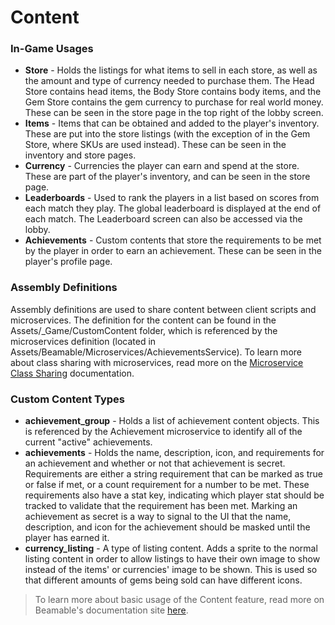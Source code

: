 # Content

### In-Game Usages

- **Store** - Holds the listings for what items to sell in each store, as well as the amount and type of currency needed to purchase them. The Head Store contains head items, the Body Store contains body items, and the Gem Store contains the gem currency to purchase for real world money. These can be seen in the store page in the top right of the lobby screen.
- **Items** - Items that can be obtained and added to the player's inventory. These are put into the store listings (with the exception of in the Gem Store, where SKUs are used instead). These can be seen in the inventory and store pages.
- **Currency** - Currencies the player can earn and spend at the store. These are part of the player's inventory, and can be seen in the store page.
- **Leaderboards** - Used to rank the players in a list based on scores from each match they play. The global leaderboard is displayed at the end of each match. The Leaderboard screen can also be accessed via the lobby.
- **Achievements** - Custom contents that store the requirements to be met by the player in order to earn an achievement. These can be seen in the player's profile page.

### Assembly Definitions

Assembly definitions are used to share content between client scripts and microservices. The definition for the content can be found in the Assets/_Game/CustomContent folder, which is referenced by the microservices definition (located in Assets/Beamable/Microservices/AchievementsService). To learn more about class sharing with microservices, read more on the [Microservice Class Sharing](https://docs.beamable.com/docs/microservices-class-sharing) documentation.

### Custom Content Types

- **achievement_group** - Holds a list of achievement content objects. This is referenced by the Achievement microservice to identify all of the current "active" achievements.
- **achievements** - Holds the name, description, icon, and requirements for an achievement and whether or not that achievement is secret. Requirements are either a string requirement that can be marked as true or false if met, or a count requirement for a number to be met. These requirements also have a stat key, indicating which player stat should be tracked to validate that the requirement has been met. Marking an achievement as secret is a way to signal to the UI that the name, description, and icon for the achievement should be masked until the player has earned it.
- **currency_listing** - A type of listing content. Adds a sprite to the normal listing content in order to allow listings to have their own image to show instead of the items' or currencies' image to be shown. This is used so that different amounts of gems being sold can have different icons.


> To learn more about basic usage of the Content feature, read more on Beamable's documentation site [here](https://docs.beamable.com/docs/content-feature-overview).
